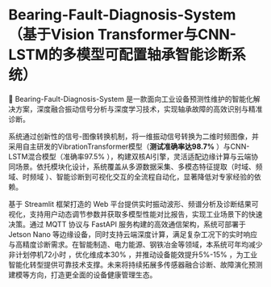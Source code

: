 # Bearing-Fault-Diagnosis-System（基于Vision Transformer与CNN-LSTM的多模型可配置轴承智能诊断系统）

🚀 Bearing-Fault-Diagnosis-System 是一款面向工业设备预测性维护的智能化解决方案，深度融合振动信号分析与深度学习技术，实现轴承故障的高效识别与精准诊断。

系统通过创新性的信号-图像转换机制，将一维振动信号转换为二维时频图像，并采用自主研发的VibrationTransformer模型（**测试准确率达98.7%** ）与CNN-LSTM混合模型（准确率97.5% ），构建双核AI引擎，灵活适配边缘计算与云端协同场景。依托模块化设计，系统覆盖从多源数据采集、多模态特征提取（时域、频域、时频域 ）、智能诊断到可视化交互的全流程自动化，显著降低对专家经验的依赖。
    
基于 Streamlit 框架打造的 Web 平台提供实时振动波形、频谱分析及诊断结果可视化，支持用户动态调节参数并获取多模型性能对比报告，实现工业场景下的快速决策。通过 MQTT 协议与 FastAPI 服务构建的高效通信架构，系统可部署于 Jetson Nano 等边缘设备，同时支持云端深度计算，满足复杂工况下的实时响应与高精度诊断需求。在智能制造、电力能源、钢铁冶金等领域，本系统可年均减少非计划停机72小时 ，优化维成本30% ，并推动设备能效提升5%-15% ，为工业智能化转型提供可靠技术支撑。未来将持续拓展多传感器融合诊断、故障演化预测建模等方向，打造更全面的设备健康管理生态。
